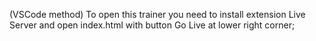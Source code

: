 (VSCode method)
To open this trainer you need to install extension Live Server and open index.html with button Go Live at lower right corner;

